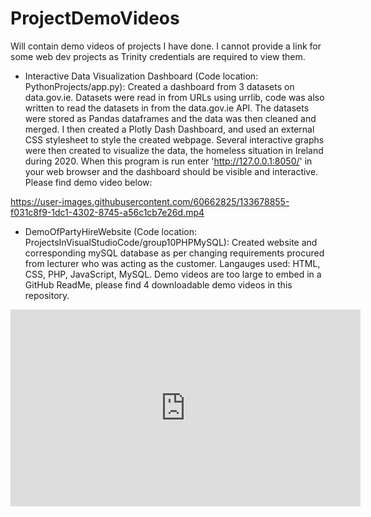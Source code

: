 # ProjectDemoVideos
Will contain demo videos of projects I have done. I cannot provide a link for some web dev projects as Trinity credentials are required to view them. 

- Interactive Data Visualization Dashboard (Code location: PythonProjects/app.py):  Created a dashboard from 3 datasets on data.gov.ie. Datasets were read in from 
URLs using urrlib, code was also written to read the datasets in from the data.gov.ie API. The datasets were stored as Pandas dataframes and the data was 
then cleaned and merged. I then created a Plotly Dash Dashboard, and used an external CSS stylesheet to style the created webpage. Several interactive graphs
were then created to visualize the data, the homeless situation in Ireland during 2020. When this program is run enter 'http://127.0.0.1:8050/' in your web 
browser and the dashboard should be visible and interactive. 
Please find demo video below:


https://user-images.githubusercontent.com/60662825/133678855-f031c8f9-1dc1-4302-8745-a56c1cb7e26d.mp4


- DemoOfPartyHireWebsite (Code location: ProjectsInVisualStudioCode/group10PHPMySQL): Created website and corresponding mySQL database as per changing requirements procured from lecturer who was acting as the customer. Langauges used: HTML, CSS, PHP, JavaScript, MySQL.
Demo videos are too large to embed in a GitHub ReadMe, please find 4 downloadable demo videos in this repository.

<iframe width="560" height="315" src="https://www.youtube.com/embed/Y_6V_KyouPc" title="YouTube video player" frameborder="0" allow="accelerometer; autoplay; clipboard-write; encrypted-media; gyroscope; picture-in-picture" allowfullscreen></iframe>
